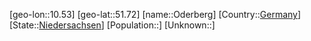 ﻿---
location: [51.72,10.53]
type: City
tags:
- geo/City


SpocWebEntityId: 33061
isDeleted: false
confidential: public

---
[geo-lon::10.53]
[geo-lat::51.72]
[name::Oderberg]
[Country::[Germany](geo/Continent/Europe/Germany.md)]
[State::[Niedersachsen](geo/Continent/Europe/Germany/Niedersachsen.md)]
[Population::]
[Unknown::]

